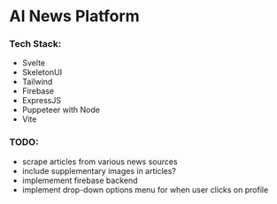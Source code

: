# AI News Platform

### Tech Stack:
 * Svelte
 * SkeletonUI
 * Tailwind
 * Firebase
 * ExpressJS
 * Puppeteer with Node
 * Vite


### TODO:
 * scrape articles from various news sources
 * include supplementary images in articles?
 * implemement firebase backend
 * implement drop-down options menu for when user clicks on profile
